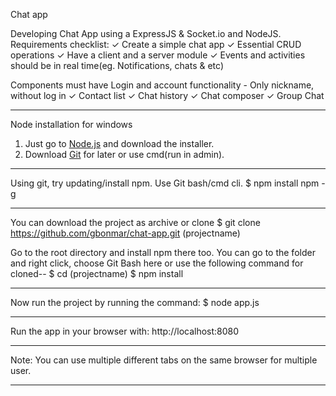 Chat app

Developing Chat App using a ExpressJS & Socket.io and NodeJS.
Requirements checklist:
✓ Create a simple chat app
✓ Essential CRUD operations
✓ Have a client and a server module
✓ Events and activities should be in real time(eg. Notifications, chats & etc)

Components must have
Login and account functionality - Only nickname, without log in
✓ Contact list
✓ Chat history
✓ Chat composer
✓ Group Chat

---

Node installation for windows
1. Just go to [Node.js](https://nodejs.org/en) and download the installer.
2. Download [Git](https://git-scm.com/) for later or use cmd(run in admin).

---

Using git, try updating/install npm. Use Git bash/cmd cli.
$ npm install npm -g

---

You can download the project as archive or clone
$ git clone https://github.com/gbonmar/chat-app.git (projectname)

Go to the root directory and install npm there too. You can  go to the folder and right click, choose Git Bash here or use the following command for cloned--
$ cd (projectname)
$ npm install

---

Now run the project by running the command:
$ node app.js

---

Run the app in your browser with:
http://localhost:8080

---

Note:
You can use multiple different tabs on the same browser for multiple user.

---
